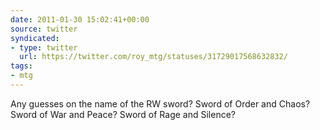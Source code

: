 ```yaml
---
date: 2011-01-30 15:02:41+00:00
source: twitter
syndicated:
- type: twitter
  url: https://twitter.com/roy_mtg/statuses/31729017568632832/
tags:
- mtg
---
```


Any guesses on the name of the RW sword? Sword of Order and Chaos? Sword of War and Peace? Sword of Rage and Silence?